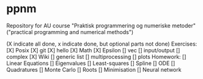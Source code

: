 # ppnm
Repository for AU course "Praktisk programmering og numeriske metoder" ("practical programming and numerical methods")


(X indicate all done, x indicate done, but optional parts not done)
Exercises:
[X] Posix
[X] git
[X] hello
[X] Math
[X] Epsilon
[] vec
[] input/output
[] complex
[X] Wiki
[] generic list
[] multiprocessing
[] plots
Homework:
[] Linear Equations
[] Eigenvalues
[] Least-squares
[] Spline
[] ODE
[] Quadratures
[] Monte Carlo
[] Roots
[] Minimisation
[] Neural network

